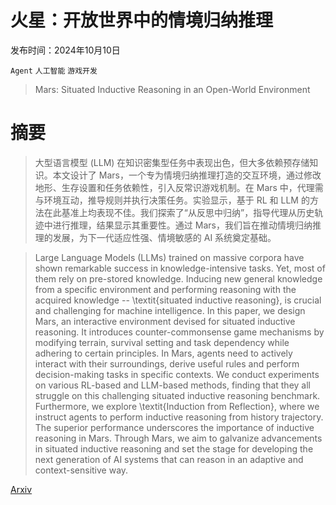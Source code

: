 # 火星：开放世界中的情境归纳推理

发布时间：2024年10月10日

`Agent` `人工智能` `游戏开发`

> Mars: Situated Inductive Reasoning in an Open-World Environment

# 摘要

> 大型语言模型 (LLM) 在知识密集型任务中表现出色，但大多依赖预存储知识。本文设计了 Mars，一个专为情境归纳推理打造的交互环境，通过修改地形、生存设置和任务依赖性，引入反常识游戏机制。在 Mars 中，代理需与环境互动，推导规则并执行决策任务。实验显示，基于 RL 和 LLM 的方法在此基准上均表现不佳。我们探索了“从反思中归纳”，指导代理从历史轨迹中进行推理，结果显示其重要性。通过 Mars，我们旨在推动情境归纳推理的发展，为下一代适应性强、情境敏感的 AI 系统奠定基础。

> Large Language Models (LLMs) trained on massive corpora have shown remarkable success in knowledge-intensive tasks. Yet, most of them rely on pre-stored knowledge. Inducing new general knowledge from a specific environment and performing reasoning with the acquired knowledge -- \textit{situated inductive reasoning}, is crucial and challenging for machine intelligence. In this paper, we design Mars, an interactive environment devised for situated inductive reasoning. It introduces counter-commonsense game mechanisms by modifying terrain, survival setting and task dependency while adhering to certain principles. In Mars, agents need to actively interact with their surroundings, derive useful rules and perform decision-making tasks in specific contexts. We conduct experiments on various RL-based and LLM-based methods, finding that they all struggle on this challenging situated inductive reasoning benchmark. Furthermore, we explore \textit{Induction from Reflection}, where we instruct agents to perform inductive reasoning from history trajectory. The superior performance underscores the importance of inductive reasoning in Mars. Through Mars, we aim to galvanize advancements in situated inductive reasoning and set the stage for developing the next generation of AI systems that can reason in an adaptive and context-sensitive way.

[Arxiv](https://arxiv.org/abs/2410.08126)